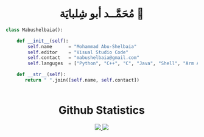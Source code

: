 <h1 align="center">
  <b> مُحَمَّــد أبو شِلبايَة 👋</b>
</h1>



```py
class Mabushelbaia():

    def __init__(self):
        self.name      = "Mohammad Abu-Shelbaia"
        self.editor    = "Visual Studio Code"
        self.contact   = "mabushelbaia@gmail.com"
        self.languges  = ["Python", "C++", "C", "Java", "Shell", "Arm Assembly"]

    def __str__(self):
       return " ".join([self.name, self.contact])
       
```
<h1 align="center">
  <b>Github Statistics</b>
</h1>

<p align="center">
<a href="https://github.com/mabushelbaia">
    <picture height="108em">
      <source media="(prefers-color-scheme: dark)" srcset="https://github-readme-stats.vercel.app/api?username=mabushelbaia&theme=react&show_icons=true&include_all_commits=false&bg_color=0d1117&hide_border=true&title_color=58a6ff&icon_color=58a6ff">
      <source media="(prefers-color-scheme: light)" srcset="https://github-readme-stats.vercel.app/api?username=mabushelbaia&theme=light&show_icons=true&include_all_commits=false&hide_border=true">
        <img src="https://user-images.githubusercontent.com/25423296/163456779-a8556205-d0a5-45e2-ac17-42d089e3c3f8.png">
    </picture>
    <picture height="108em">
      <source media="(prefers-color-scheme: dark)" srcset="https://github-readme-stats.vercel.app/api/top-langs/?username=mabushelbaia&layout=compact&theme=react&langs_count=10&bg_color=0d1117&hide_border=true&title_color=58a6ff&icon_color=58a6ff">
      <source media="(prefers-color-scheme: light)" srcset="https://github-readme-stats.vercel.app/api/top-langs/?username=mabushelbaia&layout=compact&theme=light&langs_count=10&hide_border=true">
        <img src="https://user-images.githubusercontent.com/25423296/163456779-a8556205-d0a5-45e2-ac17-42d089e3c3f8.png">
    </picture>

</a>
</p>


